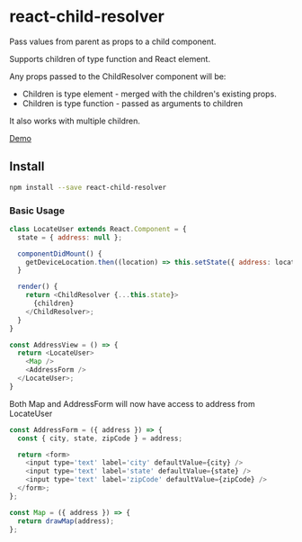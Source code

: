# react-child-resolver

Pass values from parent as props to a child component.

Supports children of type function and React element.

Any props passed to the ChildResolver component will be:
- Children is type element - merged with the children's existing props.
- Children is type function - passed as arguments to children

It also works with multiple children.

[Demo](https://codesandbox.io/s/97j3686vo)

## Install

```bash
npm install --save react-child-resolver
```

### Basic Usage

```javascript
class LocateUser extends React.Component = {
  state = { address: null };

  componentDidMount() {
    getDeviceLocation.then((location) => this.setState({ address: location.address }));
  }

  render() {
    return <ChildResolver {...this.state}>
      {children}
    </ChildResolver>;
  }
}

const AddressView = () => {
  return <LocateUser>
    <Map />
    <AddressForm />
  </LocateUser>;
}
```

Both Map and AddressForm will now have access to address from LocateUser

```javascript
const AddressForm = ({ address }) => {
  const { city, state, zipCode } = address;

  return <form>
    <input type='text' label='city' defaultValue={city} />
    <input type='text' label='state' defaultValue={state} />
    <input type='text' label='zipCode' defaultValue={zipCode} />
  </form>;
};

const Map = ({ address }) => {
  return drawMap(address);
};
```


